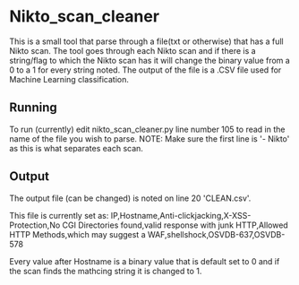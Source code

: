 # Nikto_scan_cleaner
This is a small tool that parse through a file(txt or otherwise)
that has a full Nikto scan. The tool goes through each Nikto scan
and if there is a string/flag to which the Nikto scan has it will
change the binary value from a 0 to a 1 for every string noted.
The output of the file is a .CSV file used for Machine Learning
classification.

## Running
To run (currently) edit nikto_scan_cleaner.py line number 105
to read in the name of the file you wish to parse. NOTE: Make sure
the first line is '- Nikto' as this is what separates each scan.

## Output
The output file (can be changed) is noted on line 20 'CLEAN.csv'.

This file is currently set as:
IP,Hostname,Anti-clickjacking,X-XSS-Protection,No CGI Directories found,valid response with junk HTTP,Allowed HTTP Methods,which may suggest a WAF,shellshock,OSVDB-637,OSVDB-578

Every value after Hostname is a binary value that is default set to
0 and if the scan finds the mathcing string it is changed to 1.


